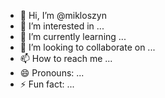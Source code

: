 - 👋 Hi, I’m @mikloszyn
- 👀 I’m interested in ...
- 🌱 I’m currently learning ...
- 💞️ I’m looking to collaborate on ...
- 📫 How to reach me ...
- 😄 Pronouns: ...
- ⚡ Fun fact: ...

<!---
mikloszyn/mikloszyn is a ✨ special ✨ repository because its `README.md` (this file) appears on your GitHub profile.
You can click the Preview link to take a look at your changes.
--->
